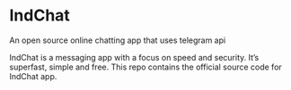 # IndChat
An open source online chatting app that uses telegram api
  
IndChat is a messaging app with a focus on speed and security. It’s superfast, simple and free. This repo contains the official source code for IndChat app.
